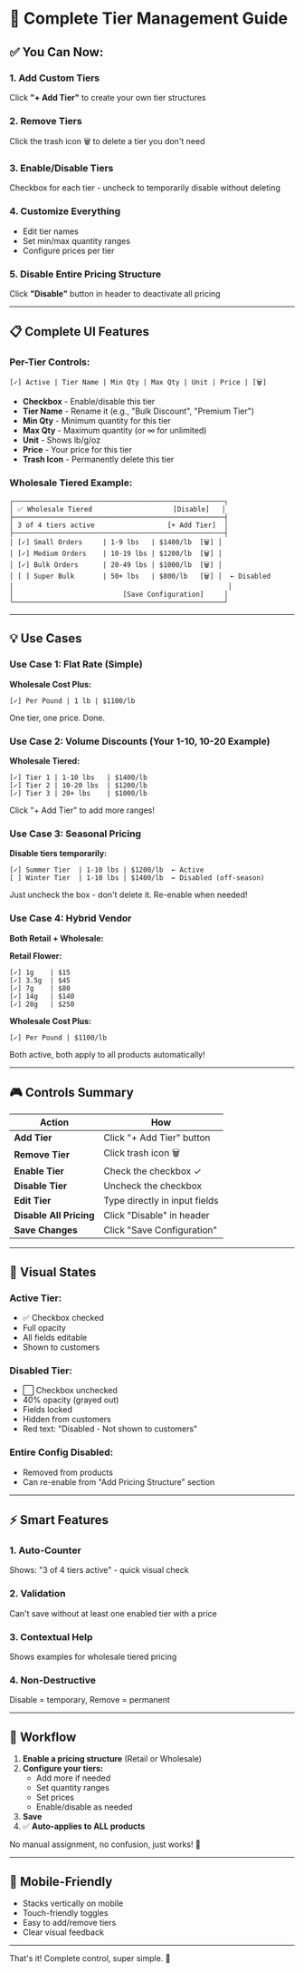 # 🎯 Complete Tier Management Guide

## ✅ You Can Now:

### 1. **Add Custom Tiers**
Click **"+ Add Tier"** to create your own tier structures

### 2. **Remove Tiers**
Click the trash icon 🗑️ to delete a tier you don't need

### 3. **Enable/Disable Tiers**
Checkbox for each tier - uncheck to temporarily disable without deleting

### 4. **Customize Everything**
- Edit tier names
- Set min/max quantity ranges
- Configure prices per tier

### 5. **Disable Entire Pricing Structure**
Click **"Disable"** button in header to deactivate all pricing

---

## 📋 Complete UI Features

### Per-Tier Controls:
```
[✓] Active | Tier Name | Min Qty | Max Qty | Unit | Price | [🗑️]
```

- **Checkbox** - Enable/disable this tier
- **Tier Name** - Rename it (e.g., "Bulk Discount", "Premium Tier")
- **Min Qty** - Minimum quantity for this tier
- **Max Qty** - Maximum quantity (or ∞ for unlimited)
- **Unit** - Shows lb/g/oz
- **Price** - Your price for this tier
- **Trash Icon** - Permanently delete this tier

### Wholesale Tiered Example:

```
┌────────────────────────────────────────────────────┐
│ ✅ Wholesale Tiered                    [Disable]   │
├────────────────────────────────────────────────────┤
│ 3 of 4 tiers active                  [+ Add Tier]  │
├────────────────────────────────────────────────────┤
│ [✓] Small Orders     | 1-9 lbs   | $1400/lb  [🗑️] │
│ [✓] Medium Orders    | 10-19 lbs | $1200/lb  [🗑️] │
│ [✓] Bulk Orders      | 20-49 lbs | $1000/lb  [🗑️] │
│ [ ] Super Bulk       | 50+ lbs   | $800/lb   [🗑️] │  ← Disabled
│                                                     │
│                           [Save Configuration]     │
└────────────────────────────────────────────────────┘
```

---

## 💡 Use Cases

### Use Case 1: Flat Rate (Simple)
**Wholesale Cost Plus:**
```
[✓] Per Pound | 1 lb | $1100/lb
```
One tier, one price. Done.

### Use Case 2: Volume Discounts (Your 1-10, 10-20 Example)
**Wholesale Tiered:**
```
[✓] Tier 1 | 1-10 lbs   | $1400/lb
[✓] Tier 2 | 10-20 lbs  | $1200/lb
[✓] Tier 3 | 20+ lbs    | $1000/lb
```

Click "+ Add Tier" to add more ranges!

### Use Case 3: Seasonal Pricing
**Disable tiers temporarily:**
```
[✓] Summer Tier  | 1-10 lbs | $1200/lb  ← Active
[ ] Winter Tier  | 1-10 lbs | $1400/lb  ← Disabled (off-season)
```

Just uncheck the box - don't delete it. Re-enable when needed!

### Use Case 4: Hybrid Vendor
**Both Retail + Wholesale:**

**Retail Flower:**
```
[✓] 1g    | $15
[✓] 3.5g  | $45
[✓] 7g    | $80
[✓] 14g   | $140
[✓] 28g   | $250
```

**Wholesale Cost Plus:**
```
[✓] Per Pound | $1100/lb
```

Both active, both apply to all products automatically!

---

## 🎮 Controls Summary

| Action | How |
|--------|-----|
| **Add Tier** | Click "+ Add Tier" button |
| **Remove Tier** | Click trash icon 🗑️ |
| **Enable Tier** | Check the checkbox ✓ |
| **Disable Tier** | Uncheck the checkbox |
| **Edit Tier** | Type directly in input fields |
| **Disable All Pricing** | Click "Disable" in header |
| **Save Changes** | Click "Save Configuration" |

---

## 🎨 Visual States

### Active Tier:
- ✅ Checkbox checked
- Full opacity
- All fields editable
- Shown to customers

### Disabled Tier:
- ⬜ Checkbox unchecked
- 40% opacity (grayed out)
- Fields locked
- Hidden from customers
- Red text: "Disabled - Not shown to customers"

### Entire Config Disabled:
- Removed from products
- Can re-enable from "Add Pricing Structure" section

---

## ⚡ Smart Features

### 1. **Auto-Counter**
Shows: "3 of 4 tiers active" - quick visual check

### 2. **Validation**
Can't save without at least one enabled tier with a price

### 3. **Contextual Help**
Shows examples for wholesale tiered pricing

### 4. **Non-Destructive**
Disable = temporary, Remove = permanent

---

## 🚀 Workflow

1. **Enable a pricing structure** (Retail or Wholesale)
2. **Configure your tiers:**
   - Add more if needed
   - Set quantity ranges
   - Set prices
   - Enable/disable as needed
3. **Save**
4. ✅ **Auto-applies to ALL products**

No manual assignment, no confusion, just works! 🎉

---

## 📱 Mobile-Friendly

- Stacks vertically on mobile
- Touch-friendly toggles
- Easy to add/remove tiers
- Clear visual feedback

---

That's it! Complete control, super simple. 💪

